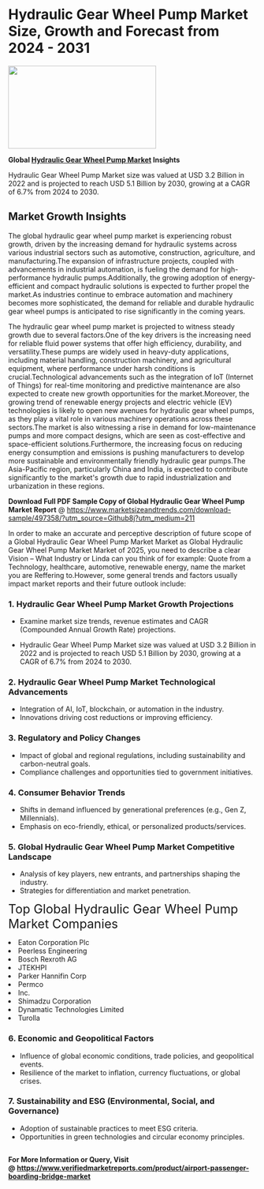 <H1>Hydraulic Gear Wheel Pump Market Size, Growth and Forecast from 2024 - 2031</H1><img class="aligncenter size-medium wp-image-584254" src="https://thirdeyenews.in/wp-content/uploads/2024/09/Global-Market-Research-300x168.jpeg" alt="" width="300" height="168" /><p><strong>Global&nbsp;<a href="https://www.marketsizeandtrends.com/download-sample/497358/?utm_source=Github8j?utm_medium=211">Hydraulic Gear Wheel Pump Market</a> Insights</strong></p><p>Hydraulic Gear Wheel Pump Market size was valued at USD 3.2 Billion in 2022 and is projected to reach USD 5.1 Billion by 2030, growing at a CAGR of 6.7% from 2024 to 2030.</p><p><h2>Market Growth Insights</h2> <p>The global hydraulic gear wheel pump market is experiencing robust growth, driven by the increasing demand for hydraulic systems across various industrial sectors such as automotive, construction, agriculture, and manufacturing.The expansion of infrastructure projects, coupled with advancements in industrial automation, is fueling the demand for high-performance hydraulic pumps.Additionally, the growing adoption of energy-efficient and compact hydraulic solutions is expected to further propel the market.As industries continue to embrace automation and machinery becomes more sophisticated, the demand for reliable and durable hydraulic gear wheel pumps is anticipated to rise significantly in the coming years.</p> <p>The hydraulic gear wheel pump market is projected to witness steady growth due to several factors.One of the key drivers is the increasing need for reliable fluid power systems that offer high efficiency, durability, and versatility.These pumps are widely used in heavy-duty applications, including material handling, construction machinery, and agricultural equipment, where performance under harsh conditions is crucial.Technological advancements such as the integration of IoT (Internet of Things) for real-time monitoring and predictive maintenance are also expected to create new growth opportunities for the market.Moreover, the growing trend of renewable energy projects and electric vehicle (EV) technologies is likely to open new avenues for hydraulic gear wheel pumps, as they play a vital role in various machinery operations across these sectors.The market is also witnessing a rise in demand for low-maintenance pumps and more compact designs, which are seen as cost-effective and space-efficient solutions.Furthermore, the increasing focus on reducing energy consumption and emissions is pushing manufacturers to develop more sustainable and environmentally friendly hydraulic gear pumps.The Asia-Pacific region, particularly China and India, is expected to contribute significantly to the market's growth due to rapid industrialization and urbanization in these regions.<p><span class=""><strong>Download Full PDF Sample Copy of Global Hydraulic Gear Wheel Pump Market Report</strong> @ <a href="https://www.marketsizeandtrends.com/download-sample/497358/?utm_source=Github8j?utm_medium=211" target="_blank">https://www.marketsizeandtrends.com/download-sample/497358/?utm_source=Github8j?utm_medium=211</a></span></p><p>In order to make an accurate and perceptive description of future scope of a Global&nbsp;Hydraulic Gear Wheel Pump Market Market as Global&nbsp;Hydraulic Gear Wheel Pump Market Market of 2025, you need to describe a clear Vision &ndash; What Industry or Linda can you think of for example: Quote from a Technology, healthcare, automotive, renewable energy, name the market you are Reffering to.However, some general trends and factors usually impact market reports and their future outlook include:</p><h3>1.&nbsp;<strong>Hydraulic Gear Wheel Pump Market Growth Projections</strong></h3><ul><li>Examine market size trends, revenue estimates and CAGR (Compounded Annual Growth Rate) projections.</li><li><p>Hydraulic Gear Wheel Pump Market size was valued at USD 3.2 Billion in 2022 and is projected to reach USD 5.1 Billion by 2030, growing at a CAGR of 6.7% from 2024 to 2030.</p></li></ul><h3>2.&nbsp;<strong>Hydraulic Gear Wheel Pump Market Technological Advancements</strong></h3><ul><li>Integration of AI, IoT, blockchain, or automation in the industry.</li><li>Innovations driving cost reductions or improving efficiency.</li></ul><h3>3.&nbsp;<strong>Regulatory and Policy Changes</strong></h3><ul><li>Impact of global and regional regulations, including sustainability and carbon-neutral goals.</li><li>Compliance challenges and opportunities tied to government initiatives.</li></ul><h3>4.&nbsp;<strong>Consumer Behavior Trends</strong></h3><ul><li>Shifts in demand influenced by generational preferences (e.g., Gen Z, Millennials).</li><li>Emphasis on eco-friendly, ethical, or personalized products/services.</li></ul><h3>5.&nbsp;<strong>Global Hydraulic Gear Wheel Pump Market Competitive Landscape</strong></h3><ul><li>Analysis of key players, new entrants, and partnerships shaping the industry.</li><li>Strategies for differentiation and market penetration.</li></ul><p data-pm-slice="1 1 []"><span style="color: inherit; font-family: inherit; font-size: 25px;">Top Global Hydraulic Gear Wheel Pump Market Companies</span></p><div class="" data-test-id=""><p><li>Eaton Corporation Plc</li><li> Peerless Engineering</li><li> Bosch Rexroth AG</li><li> JTEKHPI</li><li> Parker Hannifin Corp</li><li> Permco</li><li> Inc.</li><li> Shimadzu Corporation</li><li> Dynamatic Technologies Limited</li><li> Turolla</li></p></div><h3>6.&nbsp;<strong>Economic and Geopolitical Factors</strong></h3><ul><li>Influence of global economic conditions, trade policies, and geopolitical events.</li><li>Resilience of the market to inflation, currency fluctuations, or global crises.</li></ul><h3>7.&nbsp;<strong>Sustainability and ESG (Environmental, Social, and Governance)</strong></h3><ul><li>Adoption of sustainable practices to meet ESG criteria.</li><li>Opportunities in green technologies and circular economy principles.</li></ul><h2><strong style="font-size: 14px;">For More Information or Query, Visit @&nbsp;</strong><a style="background-color: #ffffff; font-size: 14px;" href="https://www.marketsizeandtrends.com/report/hydraulic-gear-wheel-pump-market/" target="_blank">https://www.verifiedmarketreports.com/product/airport-passenger-boarding-bridge-market</a></h2>